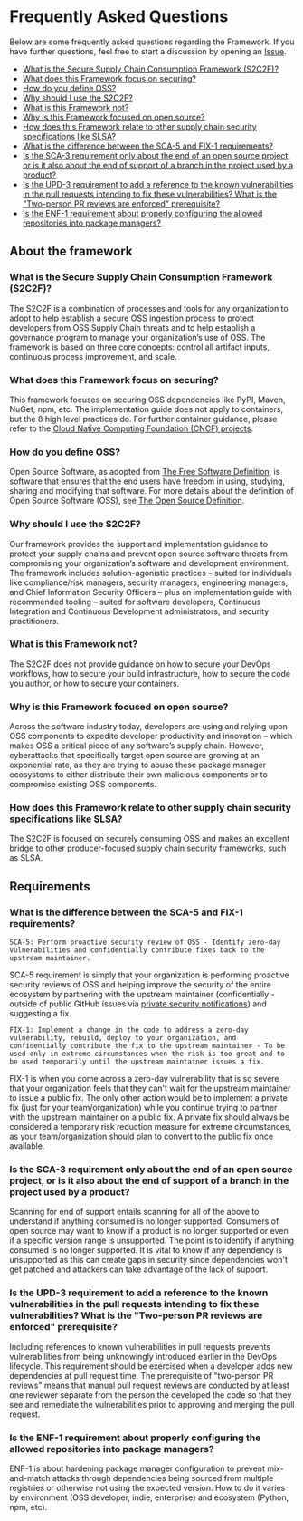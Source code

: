 # Frequently Asked Questions

Below are some frequently asked questions regarding the Framework. If you have further questions, feel free to start a discussion by opening an [Issue](https://github.com/ossf/s2c2f/issues).

- [What is the Secure Supply Chain Consumption Framework (S2C2F)?](#what-is-the-secure-supply-chain-consumption-framework-s2c2f)
- [What does this Framework focus on securing?](#what-does-this-framework-focus-on-securing)
- [How do you define OSS?](#how-do-you-define-OSS)
- [Why should I use the S2C2F?](#why-should-i-use-the-s2c2f)
- [What is this Framework not?](#what-is-this-framework-not)
- [Why is this Framework focused on open source?](#why-is-this-framework-focused-on-open-source)
- [How does this Framework relate to other supply chain security specifications like SLSA?](#how-does-this-framework-relate-to-other-supply-chain-security-specifications-like-slsa)
- [What is the difference between the SCA-5 and FIX-1 requirements?](#what-is-the-difference-between-the-SCA-5-and-FIX-1-requirements)
- [Is the SCA-3 requirement only about the end of an open source project, or is it also about the end of support of a branch in the project used by a product?](#is-the-sca-3-requirement-only-about-the-end-of-an-open-source-project-or-is-it-also-about-the-end-of-support-of-a-branch-in-the-project-used-by-a-product)
- [Is the UPD-3 requirement to add a reference to the known vulnerabilities in the pull requests intending to fix these vulnerabilities? What is the "Two-person PR reviews are enforced" prerequisite?](#is-the-upd-3-requirement-to-add-a-reference-to-the-known-vulnerabilities-in-the-pull-requests-intending-to-fix-these-vulnerabilities-what-is-the-two-person-pr-reviews-are-enforced-prerequisite)
- [Is the ENF-1 requirement about properly configuring the allowed repositories into package managers?](#is-the-enf-1-requirement-about-properly-configuring-the-allowed-repositories-into-package-managers)

## About the framework

### What is the Secure Supply Chain Consumption Framework (S2C2F)?
The S2C2F is a combination of processes and tools for any organization to adopt to help establish a secure OSS ingestion process to protect developers from OSS Supply Chain threats and to help establish a governance program to manage your organization’s use of OSS. The framework is based on three core concepts: control all artifact inputs, continuous process improvement, and scale.

### What does this Framework focus on securing?
This framework focuses on securing OSS dependencies like PyPI, Maven, NuGet, npm, etc. The implementation guide does not apply to containers, but the 8 high level practices do. For further container guidance, please refer to the [Cloud Native Computing Foundation (CNCF) projects](https://www.cncf.io/projects/).

### How do you define OSS?
Open Source Software, as adopted from [The Free Software Definition](https://en.wikipedia.org/wiki/The_Free_Software_Definition), is software that ensures that the end users have freedom in using, studying, sharing and modifying that software. For more details about the definition of Open Source Software (OSS), see [The Open Source Definition](https://opensource.org/osd/).

### Why should I use the S2C2F?
Our framework provides the support and implementation guidance to protect your supply chains and prevent open source software threats from compromising your organization’s software and development environment. The framework includes solution-agonistic practices – suited for individuals like compliance/risk managers, security managers, engineering managers, and Chief Information Security Officers – plus an implementation guide with recommended tooling – suited for software developers, Continuous Integration and Continuous Development administrators, and security practitioners.

### What is this Framework not?
The S2C2F does not provide guidance on how to secure your DevOps workflows, how to secure your build infrastructure, how to secure the code you author, or how to secure your containers.

### Why is this Framework focused on open source?
Across the software industry today, developers are using and relying upon OSS components to expedite developer productivity and innovation – which makes OSS a critical piece of any software’s supply chain. However, cyberattacks that specifically target open source are growing at an exponential rate, as they are trying to abuse these package manager ecosystems to either distribute their own malicious components or to compromise existing OSS components. 

### How does this Framework relate to other supply chain security specifications like SLSA?
The S2C2F is focused on securely consuming OSS and makes an excellent bridge to other producer-focused supply chain security frameworks, such as SLSA.

## Requirements

### What is the difference between the SCA-5 and FIX-1 requirements?
`SCA-5: Perform proactive security review of OSS - Identify zero-day vulnerabilities and confidentially contribute fixes back to the upstream maintainer.`

SCA-5 requirement is simply that your organization is performing proactive security reviews of OSS and helping improve the security of the entire ecosystem by partnering with the upstream maintainer (confidentially - outside of public GitHub issues via [private security notifications](https://docs.github.com/en/code-security/security-advisories/guidance-on-reporting-and-writing/privately-reporting-a-security-vulnerability)) and suggesting a fix.

`FIX-1: Implement a change in the code to address a zero-day vulnerability, rebuild, deploy to your organization, and confidentially contribute the fix to the upstream maintainer - To be used only in extreme circumstances when the risk is too great and to be used temporarily until the upstream maintainer issues a fix.`

FIX-1 is when you come across a zero-day vulnerability that is so severe that your organization feels that they can't wait for the upstream maintainer to issue a public fix. The only other action would be to implement a private fix (just for your team/organization) while you continue trying to partner with the upstream maintainer on a public fix. A private fix should always be considered a temporary risk reduction measure for extreme circumstances, as your team/organization should plan to convert to the public fix once available.

### Is the SCA-3 requirement only about the end of an open source project, or is it also about the end of support of a branch in the project used by a product?

Scanning for end of support entails scanning for all of the above to understand if anything consumed is no longer supported. Consumers of open source may want to know if a product is no longer supported or even if a specific version range is unsupported. The point is to identify if anything consumed is no longer supported. It is vital to know if any dependency is unsupported as this can create gaps in security since dependencies won't get patched and attackers can take advantage of the lack of support.

### Is the UPD-3 requirement to add a reference to the known vulnerabilities in the pull requests intending to fix these vulnerabilities? What is the "Two-person PR reviews are enforced" prerequisite?

Including references to known vulnerabilities in pull requests prevents vulnerabilities from being unknowingly introduced earlier in the DevOps lifecycle. This requirement should be exercised when a developer adds new dependencies at pull request time. The prerequisite of "two-person PR reviews" means that manual pull request reviews are conducted by at least one reviewer separate from the person the developed the code so that they see and remediate the vulnerabilities prior to approving and merging the pull request.

### Is the ENF-1 requirement about properly configuring the allowed repositories into package managers?

ENF-1 is about hardening package manager configuration to prevent mix-and-match attacks through dependencies being sourced from multiple registries or otherwise not using the expected version. How to do it varies by environment (OSS developer, indie, enterprise) and ecosystem (Python, npm, etc).
